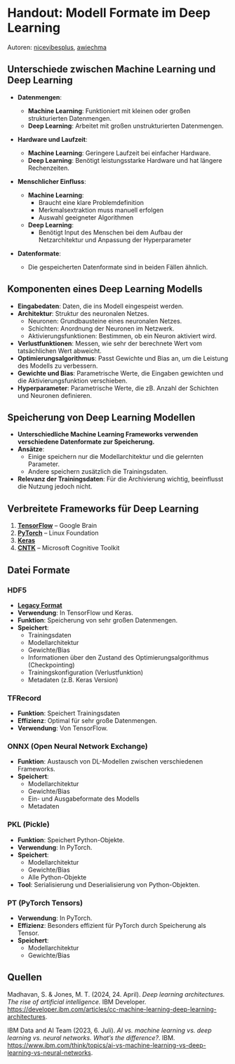 # Handout: Modell Formate im Deep Learning

Autoren: [nicevibesplus](https://github.com/nicevibesplus), [awiechma](https://github.com/awiechma)

## Unterschiede zwischen Machine Learning und Deep Learning

- **Datenmengen**:
  - **Machine Learning**: Funktioniert mit kleinen oder großen strukturierten Datenmengen.
  - **Deep Learning**: Arbeitet mit großen unstrukturierten Datenmengen.

- **Hardware und Laufzeit**:
  - **Machine Learning**: Geringere Laufzeit bei einfacher Hardware.
  - **Deep Learning**: Benötigt leistungsstarke Hardware und hat längere Rechenzeiten.

- **Menschlicher Einfluss**:
  - **Machine Learning**:
    - Braucht eine klare Problemdefinition
    - Merkmalsextraktion muss manuell erfolgen
    - Auswahl geeigneter Algorithmen
  - **Deep Learning**:
    - Benötigt Input des Menschen bei dem Aufbau der Netzarchitektur und Anpassung der Hyperparameter

- **Datenformate**:
  - Die gespeicherten Datenformate sind in beiden Fällen ähnlich.

## Komponenten eines Deep Learning Modells

- **Eingabedaten**: Daten, die ins Modell eingespeist werden.
- **Architektur**: Struktur des neuronalen Netzes.
  - Neuronen: Grundbausteine eines neuronalen Netzes.
  - Schichten: Anordnung der Neuronen im Netzwerk.
  - Aktivierungsfunktionen: Bestimmen, ob ein Neuron aktiviert wird.
- **Verlustfunktionen**: Messen, wie sehr der berechnete Wert vom tatsächlichen Wert abweicht.
- **Optimierungsalgorithmus**: Passt Gewichte und Bias an, um die Leistung des Modells zu verbessern.
- **Gewichte und Bias**: Parametrische Werte, die Eingaben gewichten und die Aktivierungsfunktion verschieben.
- **Hyperparameter**: Parametrische Werte, die zB. Anzahl der Schichten und Neuronen definieren.

## Speicherung von Deep Learning Modellen

- **Unterschiedliche Machine Learning Frameworks verwenden verschiedene Datenformate zur Speicherung.**
- **Ansätze**:
  - Einige speichern nur die Modellarchitektur und die gelernten Parameter.
  - Andere speichern zusätzlich die Trainingsdaten.
- **Relevanz der Trainingsdaten**: Für die Archivierung wichtig, beeinflusst die Nutzung jedoch nicht.

## Verbreitete Frameworks für Deep Learning

1. [**TensorFlow**](https://www.tensorflow.org/) – Google Brain
2. [**PyTorch**](https://pytorch.org/) – Linux Foundation
3. [**Keras**](https://github.com/keras-team/keras)
4. [**CNTK**](https://github.com/microsoft/CNTK) – Microsoft Cognitive Toolkit

## Datei Formate

### HDF5
- **[Legacy Format](https://computersciencewiki.org/index.php/Legacy_system)**
- **Verwendung**: In TensorFlow und Keras.
- **Funktion**: Speicherung von sehr großen Datenmengen.
- **Speichert**:
  - Trainingsdaten
  - Modellarchitektur
  - Gewichte/Bias
  - Informationen über den Zustand des Optimierungsalgorithmus (Checkpointing)
  - Trainingskonfiguration (Verlustfunktion)
  - Metadaten (z.B. Keras Version)

### TFRecord
- **Funktion**: Speichert Trainingsdaten
- **Effizienz**: Optimal für sehr große Datenmengen.
- **Verwendung**: Von TensorFlow.

### ONNX (Open Neural Network Exchange)
- **Funktion**: Austausch von DL-Modellen zwischen verschiedenen Frameworks.
- **Speichert**:
  - Modellarchitektur
  - Gewichte/Bias
  - Ein- und Ausgabeformate des Modells
  - Metadaten

### PKL (Pickle)
- **Funktion**: Speichert Python-Objekte.
- **Verwendung**: In PyTorch.
- **Speichert**:
  - Modellarchitektur
  - Gewichte/Bias
  - Alle Python-Objekte
- **Tool**: Serialisierung und Deserialisierung von Python-Objekten.

### PT (PyTorch Tensors)
- **Verwendung**: In PyTorch.
- **Effizienz**: Besonders effizient für PyTorch durch Speicherung als Tensor.
- **Speichert**:
  - Modellarchitektur
  - Gewichte/Bias
  

## Quellen
Madhavan, S. & Jones, M. T. (2024, 24. April). *Deep learning architectures. The rise of artificial intelligence.* IBM Developer. https://developer.ibm.com/articles/cc-machine-learning-deep-learning-architectures.

IBM Data and AI Team (2023, 6. Juli). *AI vs. machine learning vs. deep learning vs. neural networks. What’s the difference?*. IBM. https://www.ibm.com/think/topics/ai-vs-machine-learning-vs-deep-learning-vs-neural-networks.
